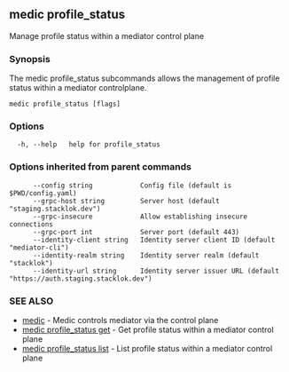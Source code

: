 ## medic profile_status

Manage profile status within a mediator control plane

### Synopsis

The medic profile_status subcommands allows the management of profile status within
a mediator controlplane.

```
medic profile_status [flags]
```

### Options

```
  -h, --help   help for profile_status
```

### Options inherited from parent commands

```
      --config string            Config file (default is $PWD/config.yaml)
      --grpc-host string         Server host (default "staging.stacklok.dev")
      --grpc-insecure            Allow establishing insecure connections
      --grpc-port int            Server port (default 443)
      --identity-client string   Identity server client ID (default "mediator-cli")
      --identity-realm string    Identity server realm (default "stacklok")
      --identity-url string      Identity server issuer URL (default "https://auth.staging.stacklok.dev")
```

### SEE ALSO

* [medic](medic.md)	 - Medic controls mediator via the control plane
* [medic profile_status get](medic_profile_status_get.md)	 - Get profile status within a mediator control plane
* [medic profile_status list](medic_profile_status_list.md)	 - List profile status within a mediator control plane

